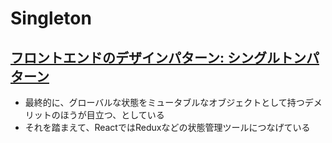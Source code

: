 # Singleton

## [フロントエンドのデザインパターン: シングルトンパターン](https://zenn.dev/morinokami/books/learning-patterns-1/viewer/singleton-pattern)

- 最終的に、グローバルな状態をミュータブルなオブジェクトとして持つデメリットのほうが目立つ、としている
- それを踏まえて、ReactではReduxなどの状態管理ツールにつなげている

